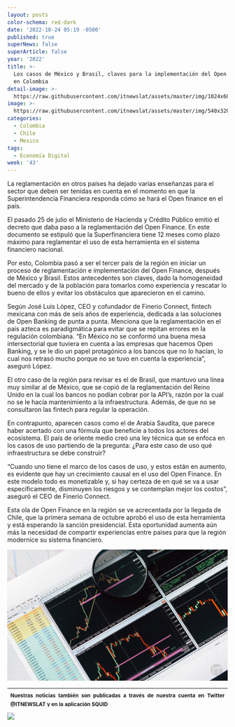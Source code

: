 ```yaml
---
layout: posts
color-schema: red-dark
date: '2022-10-24 05:19 -0500'
published: true
superNews: false
superArticle: false
year: '2022'
title: >-
  Los casos de México y Brasil, claves para la implementación del Open Finance
  en Colombia
detail-image: >-
  https://raw.githubusercontent.com/itnewslat/assets/master/img/1024x680/Acciones-dividendos-g.jpg
image: >-
  https://raw.githubusercontent.com/itnewslat/assets/master/img/540x320/Acciones-dividendos-p.jpg
categories:
  - Colombia
  - Chile
  - Mexico
tags:
  - Economía Digital
week: '43'
---
```

La reglamentación en otros países ha dejado varias enseñanzas para el sector que deben ser tenidas en cuenta en el momento en que la Superintendencia Financiera responda cómo se hará el Open finance en el país. 

El pasado 25 de julio el Ministerio de Hacienda y Crédito Público emitió el decreto que daba paso a la reglamentación del Open Finance. En este documento se estipuló que la Superfinanciera tiene 12 meses como plazo máximo para reglamentar el uso de esta herramienta en el sistema financiero nacional.

Por esto, Colombia pasó a ser el tercer país de la región en iniciar un proceso de reglamentación e implementación del Open Finance, después de México y Brasil. Estos antecedentes son claves, dado la homogeneidad del mercado y de la población para tomarlos como experiencia y rescatar lo bueno de ellos y evitar los obstáculos que aparecieron en el camino. 

Según José Luis López, CEO y cofundador de Finerio Connect, fintech mexicana con más de seis años de experiencia, dedicada a las soluciones de Open Banking de punta a punta. Menciona que la reglamentación en el país azteca es paradigmática para evitar que se repitan errores en la regulación colombiana. “En México no se conformó una buena mesa intersectorial que tuviera en cuenta a las empresas que hacemos Open Banking, y se le dio un papel protagónico a los bancos que no lo hacían, lo cual nos retrasó mucho porque no se tuvo en cuenta la experiencia”, aseguró López. 

El otro caso de la región para revisar es el de Brasil, que mantuvo una línea muy similar al de México, que se copió de la reglamentación del Reino Unido en la cual los bancos no podían cobrar por la API’s, razón por la cual no se le hacía mantenimiento a la infraestructura. Además, de que no se consultaron las fintech para regular la operación. 

En contrapunto, aparecen casos como el de Arabia Saudita, que parece haber acertado con una fórmula que beneficie a todos los actores del ecosistema. El país de oriente medio creó una ley técnica que se enfoca en los casos de uso partiendo de la pregunta: ¿Para este caso de uso qué infraestructura se debe construir? 

“Cuando uno tiene el marco de los casos de uso, y estos están en aumento, es evidente que hay un crecimiento causal en el uso del Open Finance. En este modelo todo es monetizable y, si hay certeza de en qué se va a usar específicamente, disminuyen los riesgos y se contemplan mejor los costos”, aseguró el CEO de Finerio Connect. 

Esta ola de Open Finance en la región se ve acrecentada por la llegada de Chile, que la primera semana de octubre aprobó el uso de esta herramienta y está esperando la sanción presidencial. Esta oportunidad aumenta aún más la necesidad de compartir experiencias entre países para que la región modernice su sistema financiero. 

![](https://raw.githubusercontent.com/itnewslat/assets/master/img/540x320/Acciones-dividendos-p.jpg)

<table style="height: 42px;" width="569">
<tbody>
<tr>
<td style="text-align: justify;"><sub><strong>Nuestras noticias también son publicadas a través de nuestra cuenta en Twitter <a href="https://twitter.com/itnewslat?lang=es">@ITNEWSLAT</a> y en la aplicación <a href="https://squidapp.co/en/">SQUID</a></strong></sub></td>
</tr>
</tbody>
</table>

<img src="https://tracker.metricool.com/c3po.jpg?hash=56f88a41e39ab42c063cc51676587a04"/>
